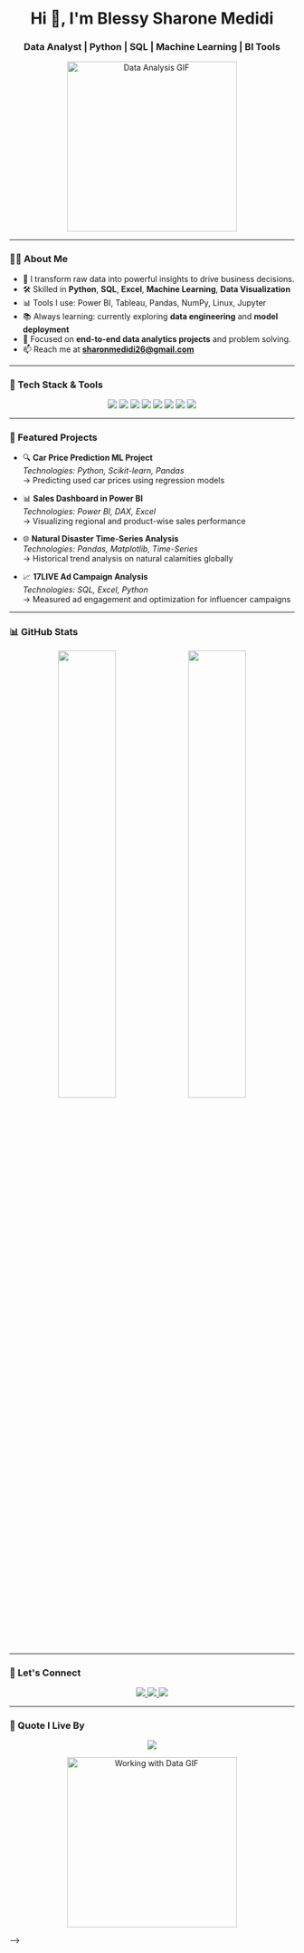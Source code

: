 <h1 align="center">Hi 👋, I'm Blessy Sharone Medidi</h1>
<h3 align="center">Data Analyst | Python | SQL | Machine Learning | BI Tools</h3>

<p align="center">
  <img src="https://media.giphy.com/media/f3iwJFOVOwuy7K6FFw/giphy.gif" width="300" alt="Data Analysis GIF"/>
</p>

---

### 👩‍💻 About Me

- 🔎 I transform raw data into powerful insights to drive business decisions.
- 🛠️ Skilled in **Python**, **SQL**, **Excel**, **Machine Learning**, **Data Visualization**
- 📊 Tools I use: Power BI, Tableau, Pandas, NumPy, Linux, Jupyter
- 📚 Always learning: currently exploring **data engineering** and **model deployment**
- 🎯 Focused on **end-to-end data analytics projects** and problem solving.
- 📫 Reach me at **sharonmedidi26@gmail.com**

---

### 🧰 Tech Stack & Tools

<p align="center">
  <img src="https://img.shields.io/badge/Python-3670A0?style=for-the-badge&logo=python&logoColor=white"/>
  <img src="https://img.shields.io/badge/SQL-336791?style=for-the-badge&logo=postgresql&logoColor=white"/>
  <img src="https://img.shields.io/badge/Excel-217346?style=for-the-badge&logo=microsoft-excel&logoColor=white"/>
  <img src="https://img.shields.io/badge/Pandas-150458?style=for-the-badge&logo=pandas&logoColor=white"/>
  <img src="https://img.shields.io/badge/Numpy-013243?style=for-the-badge&logo=numpy&logoColor=white"/>
  <img src="https://img.shields.io/badge/Power%20BI-F2C811?style=for-the-badge&logo=powerbi&logoColor=black"/>
  <img src="https://img.shields.io/badge/Tableau-E97627?style=for-the-badge&logo=tableau&logoColor=white"/>
  <img src="https://img.shields.io/badge/Linux-FCC624?style=for-the-badge&logo=linux&logoColor=black"/>
</p>

---

### 🚀 Featured Projects

- 🔍 **Car Price Prediction ML Project**  
  _Technologies: Python, Scikit-learn, Pandas_  
  → Predicting used car prices using regression models

- 📊 **Sales Dashboard in Power BI**  
  _Technologies: Power BI, DAX, Excel_  
  → Visualizing regional and product-wise sales performance

- 🌐 **Natural Disaster Time-Series Analysis**  
  _Technologies: Pandas, Matplotlib, Time-Series_  
  → Historical trend analysis on natural calamities globally

- 📈 **17LIVE Ad Campaign Analysis**  
  _Technologies: SQL, Excel, Python_  
  → Measured ad engagement and optimization for influencer campaigns

---

### 📊 GitHub Stats

<p align="center">
  <img src="https://github-readme-stats.vercel.app/api?username=sharon67860&show_icons=true&theme=radical" width="45%" />
  <img src="https://github-readme-stats.vercel.app/api/top-langs/?username=sharon67860&layout=compact&theme=radical" width="45%" />
</p>

---

### 🔗 Let's Connect

<p align="center">
  <a href="https://www.linkedin.com/in/blessy-sharon-medidi-7326241a3/" target="_blank">
    <img src="https://img.shields.io/badge/LinkedIn-blue?style=for-the-badge&logo=linkedin&logoColor=white" />
  </a>
  <a href="mailto:sharonmedidi26@gmail.com">
    <img src="https://img.shields.io/badge/Gmail-D14836?style=for-the-badge&logo=gmail&logoColor=white" />
  </a>
  <a href="https://github.com/sharon67860">
    <img src="https://img.shields.io/badge/GitHub-black?style=for-the-badge&logo=github&logoColor=white" />
  </a>
</p>

---

### 💬 Quote I Live By

<p align="center">
  <img src="https://readme-typing-svg.herokuapp.com/?lines=Data+Tells+Stories+📊;Learning+Never+Stops+📚;Always+Curious+%F0%9F%94%8D;Let's+Build+Together+🚀&center=true&width=440&height=45">
</p>

<p align="center">
  <img src="https://media.giphy.com/media/xUPGcEliCc7bETyfO8/giphy.gif" width="300" alt="Working with Data GIF"/>
</p>

-->
